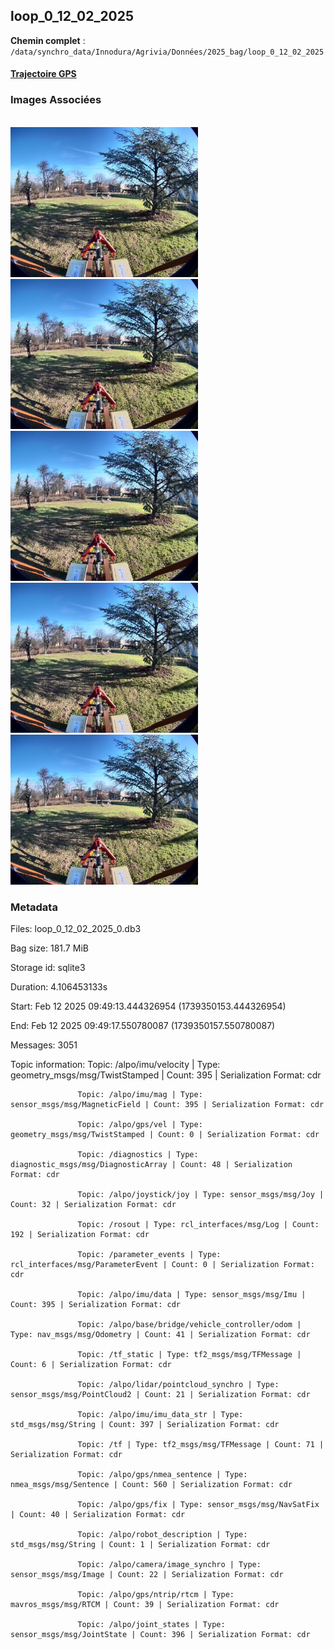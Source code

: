 ## loop_0_12_02_2025

**Chemin complet** : `/data/synchro_data/Innodura/Agrivia/Données/2025_bag/loop_0_12_02_2025`

#### [Trajectoire GPS](gps_traj.html)

### Images Associées

<br/><span><img src='img_exemples/image_1739350125457840834.jpg' alt='drawing' width='300'/><img src='img_exemples/image_1739350126475921001.jpg' alt='drawing' width='300'/><img src='img_exemples/image_1739350127464812236.jpg' alt='drawing' width='300'/><img src='img_exemples/image_1739350128561033621.jpg' alt='drawing' width='300'/><img src='img_exemples/image_1739350129550202831.jpg' alt='drawing' width='300'/><br/></span>
### Metadata



Files:             loop_0_12_02_2025_0.db3

Bag size:          181.7 MiB

Storage id:        sqlite3

Duration:          4.106453133s

Start:             Feb 12 2025 09:49:13.444326954 (1739350153.444326954)

End:               Feb 12 2025 09:49:17.550780087 (1739350157.550780087)

Messages:          3051

Topic information: Topic: /alpo/imu/velocity | Type: geometry_msgs/msg/TwistStamped | Count: 395 | Serialization Format: cdr

                   Topic: /alpo/imu/mag | Type: sensor_msgs/msg/MagneticField | Count: 395 | Serialization Format: cdr

                   Topic: /alpo/gps/vel | Type: geometry_msgs/msg/TwistStamped | Count: 0 | Serialization Format: cdr

                   Topic: /diagnostics | Type: diagnostic_msgs/msg/DiagnosticArray | Count: 48 | Serialization Format: cdr

                   Topic: /alpo/joystick/joy | Type: sensor_msgs/msg/Joy | Count: 32 | Serialization Format: cdr

                   Topic: /rosout | Type: rcl_interfaces/msg/Log | Count: 192 | Serialization Format: cdr

                   Topic: /parameter_events | Type: rcl_interfaces/msg/ParameterEvent | Count: 0 | Serialization Format: cdr

                   Topic: /alpo/imu/data | Type: sensor_msgs/msg/Imu | Count: 395 | Serialization Format: cdr

                   Topic: /alpo/base/bridge/vehicle_controller/odom | Type: nav_msgs/msg/Odometry | Count: 41 | Serialization Format: cdr

                   Topic: /tf_static | Type: tf2_msgs/msg/TFMessage | Count: 6 | Serialization Format: cdr

                   Topic: /alpo/lidar/pointcloud_synchro | Type: sensor_msgs/msg/PointCloud2 | Count: 21 | Serialization Format: cdr

                   Topic: /alpo/imu/imu_data_str | Type: std_msgs/msg/String | Count: 397 | Serialization Format: cdr

                   Topic: /tf | Type: tf2_msgs/msg/TFMessage | Count: 71 | Serialization Format: cdr

                   Topic: /alpo/gps/nmea_sentence | Type: nmea_msgs/msg/Sentence | Count: 560 | Serialization Format: cdr

                   Topic: /alpo/gps/fix | Type: sensor_msgs/msg/NavSatFix | Count: 40 | Serialization Format: cdr

                   Topic: /alpo/robot_description | Type: std_msgs/msg/String | Count: 1 | Serialization Format: cdr

                   Topic: /alpo/camera/image_synchro | Type: sensor_msgs/msg/Image | Count: 22 | Serialization Format: cdr

                   Topic: /alpo/gps/ntrip/rtcm | Type: mavros_msgs/msg/RTCM | Count: 39 | Serialization Format: cdr

                   Topic: /alpo/joint_states | Type: sensor_msgs/msg/JointState | Count: 396 | Serialization Format: cdr



